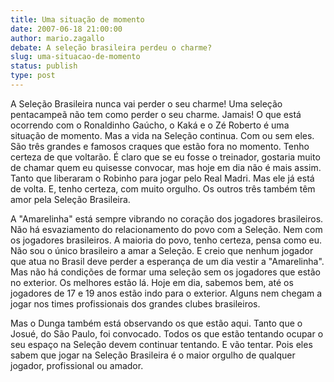 ```yaml
---
title: Uma situação de momento
date: 2007-06-18 21:00:00
author: mario.zagallo
debate: A seleção brasileira perdeu o charme?
slug: uma-situacao-de-momento
status: publish 
type: post
---
```


A Seleção Brasileira nunca vai perder o seu charme! Uma seleção pentacampeã não tem como perder o seu charme. Jamais! O que está ocorrendo com o Ronaldinho Gaúcho, o Kaká e o Zé Roberto é uma situação de momento. Mas a vida na Seleção continua. Com ou sem eles. São três grandes e famosos craques que estão fora no momento. Tenho certeza de que voltarão. É claro que se eu fosse o treinador, gostaria muito de chamar quem eu quisesse convocar, mas hoje em dia não é mais assim. Tanto que liberaram o Robinho para jogar pelo Real Madri. Mas ele já está de volta. E, tenho certeza, com muito orgulho. Os outros três também têm amor pela Seleção Brasileira.  

  

A "Amarelinha" está sempre vibrando no coração dos jogadores brasileiros. Não há esvaziamento do relacionamento do povo com a Seleção. Nem com os jogadores brasileiros. A maioria do povo, tenho certeza, pensa como eu. Não sou o único brasileiro a amar a Seleção. E creio que nenhum jogador que atua no Brasil deve perder a esperança de um dia vestir a "Amarelinha". Mas não há condições de formar uma seleção sem os jogadores que estão no exterior. Os melhores estão lá. Hoje em dia, sabemos bem, até os jogadores de 17 e 19 anos estão indo para o exterior. Alguns nem chegam a jogar nos times profissionais dos grandes clubes brasileiros.  

  

Mas o Dunga também está observando os que estão aqui. Tanto que o Josué, do São Paulo, foi convocado. Todos os que estão tentando ocupar o seu espaço na Seleção devem continuar tentando. E vão tentar. Pois eles sabem que jogar na Seleção Brasileira é o maior orgulho de qualquer jogador, profissional ou amador.

